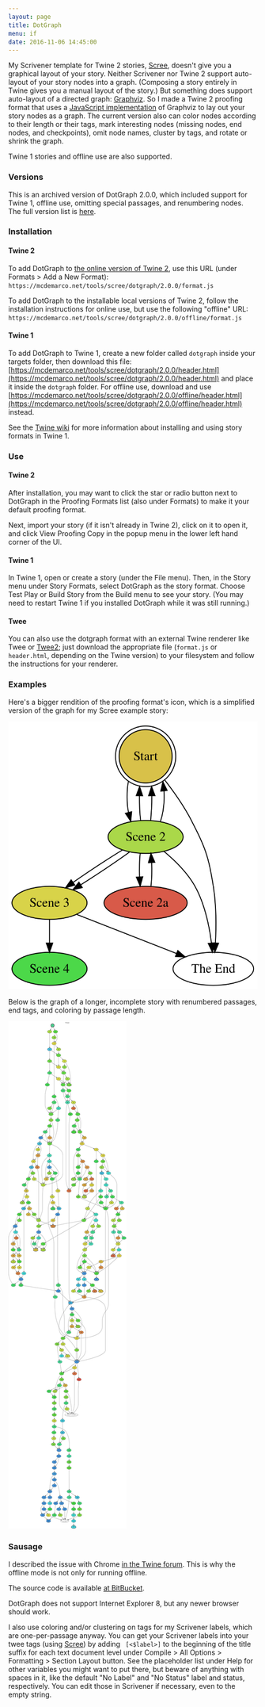 ```yaml
---
layout: page
title: DotGraph
menu: if
date: 2016-11-06 14:45:00
---
```

My Scrivener template for Twine 2 stories, [Scree](/tools/scree), doesn't give you a graphical layout of your story.  Neither Scrivener nor Twine 2 support auto-layout of your story nodes into a graph.  (Composing a story entirely in Twine gives you a manual layout of the story.)  But something does support auto-layout of a directed graph: [Graphviz](http://www.graphviz.org).  So I made a Twine 2 proofing format that uses a [JavaScript implementation](https://github.com/mdaines/viz.js/) of Graphviz to lay out your story nodes as a graph.  The current version also can color nodes according to their length or their tags, mark interesting nodes (missing nodes, end nodes, and checkpoints), omit node names, cluster by tags, and rotate or shrink the graph.

Twine 1 stories and offline use are also supported.

### Versions

This is an archived version of DotGraph 2.0.0, which included support for Twine 1, offline use, omitting special passages, and renumbering nodes.  The full version list is [here](/tools/scree/dotgraph/versions.html).

### Installation

#### Twine 2

To add DotGraph to [the online version of Twine 2](https://twinery.org/2/), use this URL (under Formats > Add a New Format): `https://mcdemarco.net/tools/scree/dotgraph/2.0.0/format.js`    

To add DotGraph to the installable local versions of Twine 2, follow the installation instructions for online use, but use the following "offline" URL:  `https://mcdemarco.net/tools/scree/dotgraph/2.0.0/offline/format.js`    


#### Twine 1

To add DotGraph to Twine 1, create a new folder called `dotgraph` inside your targets folder, then download this file: [https://mcdemarco.net/tools/scree/dotgraph/2.0.0/header.html](https://mcdemarco.net/tools/scree/dotgraph/2.0.0/header.html) and place it inside the `dotgraph` folder.  For offline use, download and use [https://mcdemarco.net/tools/scree/dotgraph/2.0.0/offline/header.html](https://mcdemarco.net/tools/scree/dotgraph/2.0.0/offline/header.html) instead.

See the [Twine wiki](http://twinery.org/wiki/twine1:story_format#adding_formats) for more information about installing and using story formats in Twine 1.


### Use

#### Twine 2

After installation, you may want to click the star or radio button next to DotGraph in the Proofing Formats list (also under Formats) to make it your default proofing format.

Next, import your story (if it isn't already in Twine 2), click on it to open it, and click View Proofing Copy in the popup menu in the lower left hand corner of the UI.

#### Twine 1

In Twine 1, open or create a story (under the File menu).  Then, in the Story menu under Story Formats, select DotGraph as the story format.  Choose Test Play or Build Story from the Build menu to see your story.  (You may need to restart Twine 1 if you installed DotGraph while it was still running.)

#### Twee

You can also use the dotgraph format with an external Twine renderer like Twee or [Twee2](http://twee2.danq.me); just download the appropriate file (`format.js` or `header.html`, depending on the Twine version) to your filesystem and follow the instructions for your renderer.

### Examples

Here's a bigger rendition of the proofing format's icon, which is a simplified version of the graph for my Scree example story:

![small example](icon.svg)

Below is the graph of a longer, incomplete story with renumbered passages, end tags, and coloring by passage length.  

![large example](/tools/scree/dotgraph/example.svg)

### Sausage

I described the issue with Chrome [in the Twine forum](https://twinery.org/forum/discussion/7879/a-proofing-format-using-graphviz-and-a-chrome-issue).  This is why the offline mode is not only for running offline.

The source code is available [at BitBucket](https://bitbucket.org/mcdemarco/dotgraph).

DotGraph does not support Internet Explorer 8, but any newer browser should work.

I also use coloring and/or clustering on tags for my Scrivener labels, which are one-per-passage anyway.  You can get your Scrivener labels into your twee tags (using [Scree](/tools/scree/)) by adding ` [<$label>]` to the beginning of the title suffix for each text document level under Compile > All Options > Formatting > Section Layout button.  See the placeholder list under Help for other variables you might want to put there, but beware of anything with spaces in it, like the default "No Label" and "No Status" label and status, respectively.  You can edit those in Scrivener if necessary, even to the empty string.

